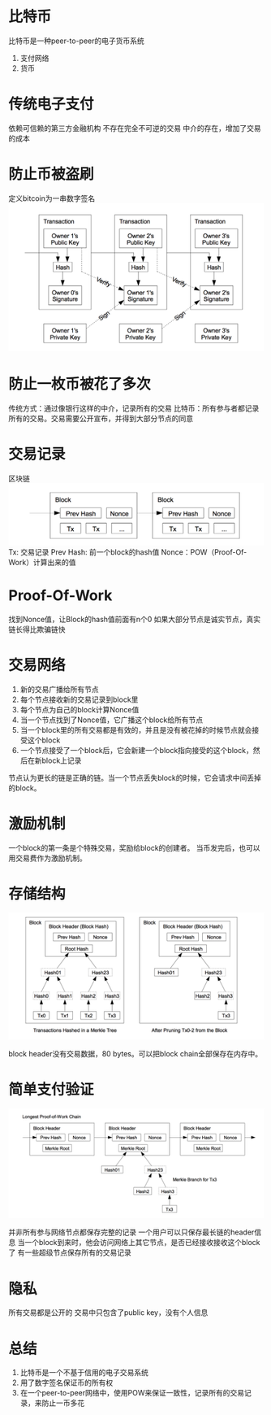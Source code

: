 ﻿# 比特币

比特币是一种peer-to-peer的电子货币系统
1. 支付网络
2. 货币

# 传统电子支付

依赖可信赖的第三方金融机构
不存在完全不可逆的交易
中介的存在，增加了交易的成本

# 防止币被盗刷
定义bitcoin为一串数字签名
![transaction](https://github.com/albaniliu/markdowns/blob/master/images/bitcion_transaction.png)

# 防止一枚币被花了多次
传统方式：通过像银行这样的中介，记录所有的交易
比特币：所有参与者都记录所有的交易。交易需要公开宣布，并得到大部分节点的同意

# 交易记录
区块链
![block_chain](https://github.com/albaniliu/markdowns/blob/master/images/bitcoin_block_chain.png)
Tx: 交易记录
Prev Hash: 前一个block的hash值
Nonce：POW（Proof-Of-Work）计算出来的值

# Proof-Of-Work
找到Nonce值，让Block的hash值前面有n个0
如果大部分节点是诚实节点，真实链长得比欺骗链快

# 交易网络
1. 新的交易广播给所有节点
2. 每个节点接收新的交易记录到block里
3. 每个节点为自己的block计算Nonce值
4. 当一个节点找到了Nonce值，它广播这个block给所有节点
5. 当一个block里的所有交易都是有效的，并且是没有被花掉的时候节点就会接受这个block
6. 一个节点接受了一个block后，它会新建一个block指向接受的这个block，然后在新block上记录

节点认为更长的链是正确的链。当一个节点丢失block的时候，它会请求中间丢掉的block。

# 激励机制
一个block的第一条是个特殊交易，奖励给block的创建者。
当币发完后，也可以用交易费作为激励机制。

# 存储结构
![merkle_tree](https://github.com/albaniliu/markdowns/blob/master/images/bitcoin_merkle_tree.png)

block header没有交易数据，80 bytes。可以把block chain全部保存在内存中。

# 简单支付验证
![simplified_verification](https://github.com/albaniliu/markdowns/blob/master/images/bitcoin_simplified_verification.png)

并非所有参与网络节点都保存完整的记录
一个用户可以只保存最长链的header信息
当一个block到来时，他会访问网络上其它节点，是否已经接收接收这个block了
有一些超级节点保存所有的交易记录

# 隐私
所有交易都是公开的
交易中只包含了public key，没有个人信息

# 总结
1. 比特币是一个不基于信用的电子交易系统
2. 用了数字签名保证币的所有权
3. 在一个peer-to-peer网络中，使用POW来保证一致性，记录所有的交易记录，来防止一币多花









